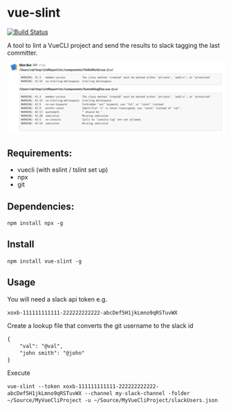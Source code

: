 # vue-slint
[![Build Status](https://travis-ci.org/valantonini/vue-slint.svg?branch=master)](https://travis-ci.org/valantonini/vue-slint)

A tool to lint a VueCLI project and send the results to slack tagging the last committer.

![sample](./sample/sample.png)

## Requirements:

- vuecli (with eslint / tslint set up)
- npx
- git

## Dependencies:

```
npm install npx -g
```

## Install
```
npm install vue-slint -g
```

## Usage
You will need a slack api token e.g. 

```
xoxb-111111111111-222222222222-abcDef5H1jkLmno9qRSTuvWX
```

Create a lookup file that converts the git username to the slack id

```
{
    "val": "@val",
    "john smith": "@john"
}
```

Execute
```
vue-slint --token xoxb-111111111111-222222222222-abcDef5H1jkLmno9qRSTuvWX --channel my-slack-channel -folder ~/Source/MyVueCliProject -u ~/Source/MyVueCliProject/slackUsers.json
```
